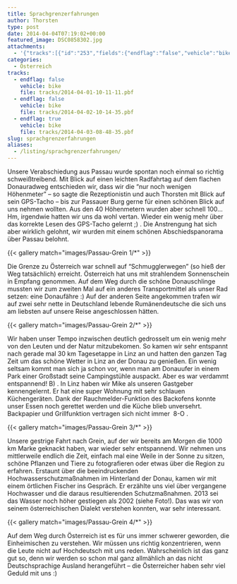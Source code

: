 ```yaml
---
title: Sprachgrenzerfahrungen
author: Thorsten
type: post
date: 2014-04-04T07:19:02+00:00
featured_image: DSC0858302.jpg
attachments:
  - '{"tracks":[{"id":"253","fields":{"endflag":"false","vehicle":"bike"}},{"id":"254","fields":{"endflag":"false","vehicle":"bike"}},{"id":"255","fields":{"endflag":"true","vehicle":"bike"}}]}'
categories:
  - Österreich
tracks:
  - endflag: false
    vehicle: bike
    file: tracks/2014-04-01-10-11-11.pbf
  - endflag: false
    vehicle: bike
    file: tracks/2014-04-02-10-14-35.pbf
  - endflag: true
    vehicle: bike
    file: tracks/2014-04-03-08-48-35.pbf
slug: sprachgrenzerfahrungen
aliases:
  - /listing/sprachgrenzerfahrungen/
---
```

Unsere Verabschiedung aus Passau wurde spontan noch einmal so richtig schweißtreibend. Mit Blick auf einen leichten Radfahrtag auf dem flachen Donauradweg entschieden wir, dass wir die &#8220;nur noch wenigen Höhenmeter&#8221; &#8211; so sagte die Rezeptionistin und auch Thorsten mit Blick auf sein GPS-Tacho &#8211; bis zur Passauer Burg gerne für einen schönen Blick auf uns nehmen wollten. Aus den 40 Höhenmetern wurden aber schnell 100&#8230; Hm, irgendwie hatten wir uns da wohl vertan. Wieder ein wenig mehr über das korrekte Lesen des GPS-Tacho gelernt ;) . Die Anstrengung hat sich aber wirklich gelohnt, wir wurden mit einem schönen Abschiedspanorama über Passau belohnt.

{{< gallery match="images/Passau-Grein 1/*" >}}

Die Grenze zu Österreich war schnell auf &#8220;Schmugglerwegen&#8221; (so hieß der Weg tatsächlich) erreicht. Österreich hat uns mit strahlendem Sonnenschein in Empfang genommen. Auf dem Weg durch die schöne Donauschlinge mussten wir zum zweiten Mal auf ein anderes Transportmittel als unser Rad setzen: eine Donaufähre :) Auf der anderen Seite angekommen trafen wir auf zwei sehr nette in Deutschland lebende Rumänendeutsche die sich uns am liebsten auf unsere Reise angeschlossen hätten.

{{< gallery match="images/Passau-Grein 2/*" >}}

Wir haben unser Tempo inzwischen deutlich gedrosselt um ein wenig mehr von den Leuten und der Natur mitzubekomen. So kamen wir sehr entspannt nach gerade mal 30 km Tagesetappe in Linz an und hatten den ganzen Tag Zeit um das schöne Wetter in Linz an der Donau zu genießen. Ein wenig seltsam kommt man sich ja schon vor, wenn man am Donauufer in einem Park einer Großstadt seine Campingstühle auspackt. Aber es war verdammt entspannend! B) . In Linz haben wir Mike als unseren Gastgeber kennengelernt. Er hat eine super Wohnung mit sehr schlauen Küchengeräten. Dank der Rauchmelder-Funktion des Backofens konnte unser Essen noch gerettet werden und die Küche blieb unversehrt. Backpapier und Grillfunktion vertragen sich nicht immer  8-O .

{{< gallery match="images/Passau-Grein 3/*" >}}

Unsere gestrige Fahrt nach Grein, auf der wir bereits am Morgen die 1000 km Marke geknackt haben, war wieder sehr entspannend. Wir nehmen uns mittlerweile endlich die Zeit, einfach mal eine Weile in der Sonne zu sitzen, schöne Pflanzen und Tiere zu fotografieren oder etwas über die Region zu erfahren. Erstaunt über die beeindruckenden Hochwasserschutzmaßnahmen im Hinterland der Donau, kamen wir mit einem örtlichen Fischer ins Gespräch. Er erzählte uns viel über vergangene Hochwasser und die daraus resultierenden Schutzmaßnahmen. 2013 sei das Wasser noch höher gestiegen als 2002 (siehe Foto!). Das was wir von seinem österreichischen Dialekt verstehen konnten, war sehr interessant.

{{< gallery match="images/Passau-Grein 4/*" >}}

Auf dem Weg durch Österreich ist es für uns immer schwerer geworden, die Einheimischen zu verstehen. Wir müssen uns richtig konzentrieren, wenn die Leute nicht auf Hochdeutsch mit uns reden. Wahrscheinlich ist das ganz gut so, denn wir werden so schon mal ganz allmählich an das nicht Deutschsprachige Ausland herangeführt &#8211; die Österreicher haben sehr viel Geduld mit uns :)